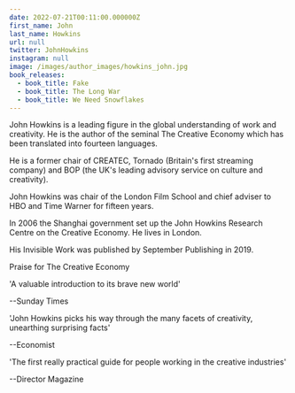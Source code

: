 ```yaml
---
date: 2022-07-21T00:11:00.000000Z
first_name: John
last_name: Howkins
url: null
twitter: JohnHowkins
instagram: null
image: /images/author_images/howkins_john.jpg
book_releases:
  - book_title: Fake
  - book_title: The Long War
  - book_title: We Need Snowflakes
---
```

John Howkins is a leading figure in the global understanding of work and creativity. He is the author of the seminal The Creative Economy which has been translated into fourteen languages.

He is a former chair of CREATEC, Tornado (Britain's first streaming company) and BOP  (the UK's leading advisory service on culture and creativity).

John Howkins was chair of the London Film School and chief adviser to HBO and Time Warner for fifteen years.

In 2006 the Shanghai government set up the John Howkins Research Centre on the Creative Economy. He lives in London.

His Invisible Work was published by September Publishing in 2019.

Praise for The Creative Economy

'A valuable introduction to its brave new world'

--Sunday Times

'John Howkins picks his way through the many facets of creativity, unearthing surprising facts'

--Economist

'The first really practical guide for people working in the creative industries'

--Director Magazine
